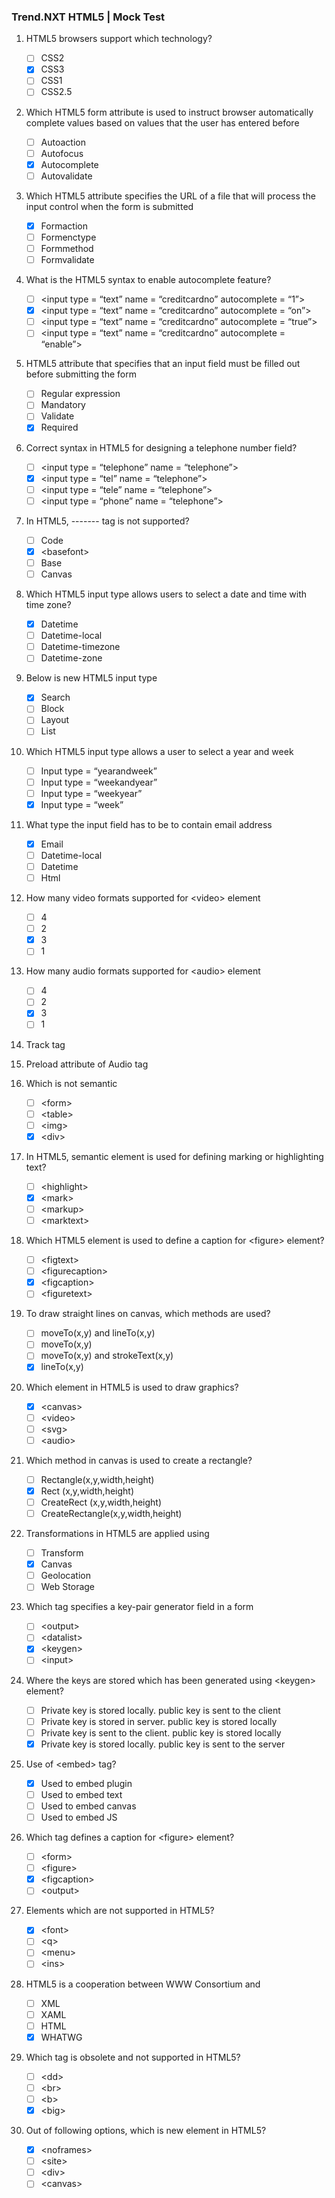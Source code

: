 ### Trend.NXT HTML5 | Mock Test

1. HTML5 browsers support which technology?
	- [ ] CSS2
	- [x] CSS3
	- [ ] CSS1
	- [ ] CSS2.5

2. Which HTML5 form attribute is used to instruct browser automatically complete values based on values that the user has entered before
	- [ ] Autoaction
	- [ ] Autofocus
	- [x] Autocomplete
	- [ ] Autovalidate

3. Which HTML5 attribute specifies the URL of a file that will process the input control when the form is submitted
	- [x] Formaction
	- [ ] Formenctype
	- [ ] Formmethod
	- [ ] Formvalidate

4. What is the HTML5 syntax to enable autocomplete feature?
	- [ ] &lt;input type = “text” name = “creditcardno” autocomplete = “1”&gt;
	- [x] &lt;input type = “text” name = “creditcardno” autocomplete = “on”&gt;
	- [ ] &lt;input type = “text” name = “creditcardno” autocomplete = “true”&gt;
	- [ ] &lt;input type = “text” name = “creditcardno” autocomplete = “enable”&gt;

5. HTML5 attribute that specifies that an input field must be filled out before submitting the form
	- [ ] Regular expression
	- [ ] Mandatory
	- [ ] Validate
	- [x] Required

6. Correct syntax in HTML5 for designing a telephone number field?
	- [ ] &lt;input type = “telephone” name = “telephone”&gt;
	- [x] &lt;input type = “tel” name = “telephone”&gt;
	- [ ] &lt;input type = “tele” name = “telephone”&gt;
	- [ ] &lt;input type = “phone” name = “telephone”&gt;

7. In HTML5, ------- tag is not supported?
	- [ ] Code
	- [x] &lt;basefont&gt;
	- [ ] Base
	- [ ] Canvas

8. Which HTML5 input type allows users to select a date and time with time zone?
	- [x] Datetime
	- [ ] Datetime-local
	- [ ] Datetime-timezone
	- [ ] Datetime-zone

9. Below is new HTML5 input type
	- [x] Search
	- [ ] Block
	- [ ] Layout
	- [ ] List

10. Which HTML5 input type allows a user to select a year and week
	- [ ] Input type = “yearandweek”
	- [ ] Input type = “weekandyear”
	- [ ] Input type = “weekyear”
	- [x] Input type = “week”

11. What type the input field has to be to contain email address
	- [x] Email
	- [ ] Datetime-local
	- [ ] Datetime
	- [ ] Html

12. How many video formats supported for &lt;video&gt; element
	- [ ] 4
	- [ ] 2
	- [x] 3
	- [ ] 1

13. How many audio formats supported for &lt;audio&gt; element
	- [ ] 4
	- [ ] 2
	- [x] 3
	- [ ] 1

14. Track tag

15. Preload attribute of Audio tag

16. Which is not semantic
	- [ ] &lt;form&gt;
	- [ ] &lt;table&gt;
	- [ ] &lt;img&gt;
	- [x] &lt;div&gt;

17. In HTML5, semantic element is used for defining marking or highlighting text?
	- [ ] &lt;highlight&gt;
	- [x] &lt;mark&gt;
	- [ ] &lt;markup&gt;
	- [ ] &lt;marktext&gt;

18. Which HTML5 element is used to define a caption for &lt;figure&gt; element?
	- [ ] &lt;figtext&gt;
	- [ ] &lt;figurecaption&gt;
	- [x] &lt;figcaption&gt;
	- [ ] &lt;figuretext&gt;

19. To draw straight lines on canvas, which methods are used?
	- [ ] moveTo(x,y) and lineTo(x,y)
	- [ ] moveTo(x,y)
	- [ ] moveTo(x,y) and strokeText(x,y)
	- [x] lineTo(x,y)

20. Which element in HTML5 is used to draw graphics?
	- [x] &lt;canvas&gt;
	- [ ] &lt;video&gt;
	- [ ] &lt;svg&gt;
	- [ ] &lt;audio&gt;

21. Which method in canvas is used to create a rectangle?
	- [ ] Rectangle(x,y,width,height)
	- [x] Rect (x,y,width,height)
	- [ ] CreateRect (x,y,width,height)
	- [ ] CreateRectangle(x,y,width,height)

22. Transformations in HTML5 are applied using
	- [ ] Transform
	- [x] Canvas
	- [ ] Geolocation
	- [ ] Web Storage

23. Which tag specifies a key-pair generator field in a form
	- [ ] &lt;output&gt;
	- [ ] &lt;datalist&gt;
	- [x] &lt;keygen&gt;
	- [ ] &lt;input&gt;

24. Where the keys are stored which has been generated using &lt;keygen&gt; element?
	- [ ] Private key is stored locally. public key is sent to the client
	- [ ] Private key is stored in server. public key is stored locally
	- [ ] Private key is sent to the client. public key is stored locally
	- [x] Private key is stored locally. public key is sent to the server

25. Use of &lt;embed&gt; tag?
	- [x] Used to embed plugin
	- [ ] Used to embed text
	- [ ] Used to embed canvas
	- [ ] Used to embed JS

26. Which tag defines a caption for &lt;figure&gt; element?
	- [ ] &lt;form&gt;
	- [ ] &lt;figure&gt;
	- [x] &lt;figcaption&gt;
	- [ ] &lt;output&gt;

27. Elements which are not supported in HTML5?
	- [x] &lt;font&gt;
	- [ ] &lt;q&gt;
	- [ ] &lt;menu&gt;
	- [ ] &lt;ins&gt;

28. HTML5 is a cooperation between WWW Consortium and
	- [ ] XML
	- [ ] XAML
	- [ ] HTML
	- [x] WHATWG

29. Which tag is obsolete and not supported in HTML5?
	- [ ] &lt;dd&gt;
	- [ ] &lt;br&gt;
	- [ ] &lt;b&gt;
	- [x] &lt;big&gt;

30. Out of following options, which is new element in HTML5?
	- [x] &lt;noframes&gt;
	- [ ] &lt;site&gt;
	- [ ] &lt;div&gt;
	- [ ] &lt;canvas&gt;